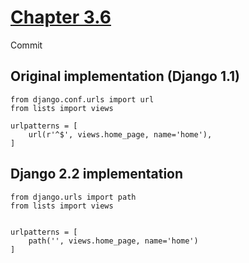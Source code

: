 # [Chapter 3.6](https://www.obeythetestinggoat.com/book/chapter_unit_test_first_view.html#_urls_py)
Commit
## Original implementation (Django 1.1)
```
from django.conf.urls import url
from lists import views

urlpatterns = [
    url(r'^$', views.home_page, name='home'),
]
```
## Django 2.2 implementation
```
from django.urls import path
from lists import views


urlpatterns = [
    path('', views.home_page, name='home')
]
```
